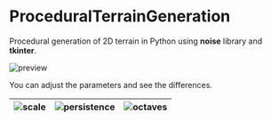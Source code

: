 # ProceduralTerrainGeneration
 Procedural generation of 2D terrain in Python using **noise** library and **tkinter**.

![preview](http://www.brez.cz/projects/procedural-terrain/terrain_preview.gif)

You can adjust the parameters and see the differences.

|![scale](http://www.brez.cz/projects/procedural-terrain/terrain_scale.gif)|![persistence](http://www.brez.cz/projects/procedural-terrain/terrain_persistence.gif)|![octaves](http://www.brez.cz/projects/procedural-terrain/terrain_octaves.gif)|
|--|--|--|
